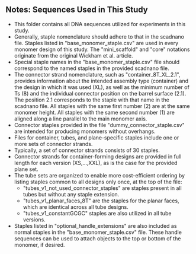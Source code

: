 ## Notes: Sequences Used in This Study

* This folder contains all DNA sequences utilized for experiments in this study.
* Generally, staple nomenclature should adhere to that in the scadnano file.
Staples listed in "base_monomer_staple.csv" are used in every monomer design of this study. The "mini_scaffold" and "core" notations originate from the original Wickham et al. article.
* Special staple names in the "base_monomer_staple.csv" file should correspond to the named staples in the provided scadnano file.
* The connector strand nomenclature, such as "container_8T_XL_2.1", provides information about the intended assembly type (container) and the design in which it was used (XL), as well as the minimum number of Ts (8) and the individual connector position on the barrel surface (2.1). The position 2.1 corresponds to the staple with that name in the scadnano file. All staples with the same first number (2) are at the same monomer height. All staples with the same second number (1) are aligned along a line parallel to the main monomer axis.
* Connector staples provided in the file "dummy_connector_staple.csv" are intended for producing monomers without overhangs.
* Files for container, tubes, and plane-specific staples include one or more sets of connector strands.
* Typically, a set of connector strands consists of 30 staples.
* Connector strands for container-forming designs are provided in full length for each version (XS,...,XXL), as is the case for the provided plane set.
* The tube sets are organized to enable more cost-efficient ordering by listing staples common to all designs only once, at the top of the file:
    * "tubes_v1_not_used_connector_staples" are staples present in all tubes but without any staple extension.
    * "tubes_v1_planar_faces_8T" are the staples for the planar faces, which are identical across all tube designs.
    * "tubes_v1_constantGCGC" staples are also utilized in all tube versions.
* Staples listed in "optional_handle_extensions" are also included as normal staples in the "base_monomer_staple.csv" file. These handle sequences can be used to attach objects to the top or bottom of the monomer, if desired.